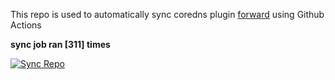 This repo is used to automatically sync coredns plugin [forward](https://github.com/QZLin/forward) using Github Actions

**sync job ran [311] times**

[![Sync Repo](https://github.com/QZLin/coredns-extract/actions/workflows/sync.yaml/badge.svg)](https://github.com/QZLin/coredns-extract/actions/workflows/sync.yaml)
